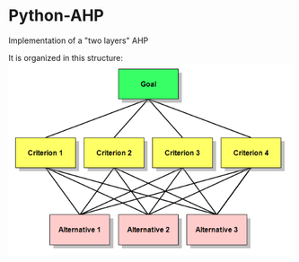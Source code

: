 # Python-AHP
Implementation of a "two layers" AHP 

It is organized in this structure:
![AHP](https://github.com/GuintherKovalski/Python-AHP/blob/master/Figura-1-Estrutura-hierarquica-do-Metodo-AHP.png)



